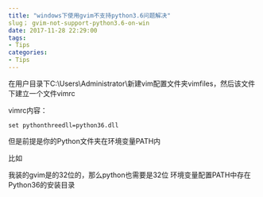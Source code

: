 ```yaml
---
title: "windows下使用gvim不支持python3.6问题解决"
slug； gvim-not-support-python3.6-on-win
date: 2017-11-28 22:29:00
tags:
- Tips
categories:
- Tips
---
```


在用户目录下C:\Users\Administrator\新建vim配置文件夹vimfiles，然后该文件下建立一个文件vimrc  

vimrc内容：
```
set pythonthreedll=python36.dll
```

但是前提是你的Python文件夹在环境变量PATH内

比如

我装的gvim是的32位的，那么python也需要是32位
环境变量配置PATH中存在Python36的安装目录